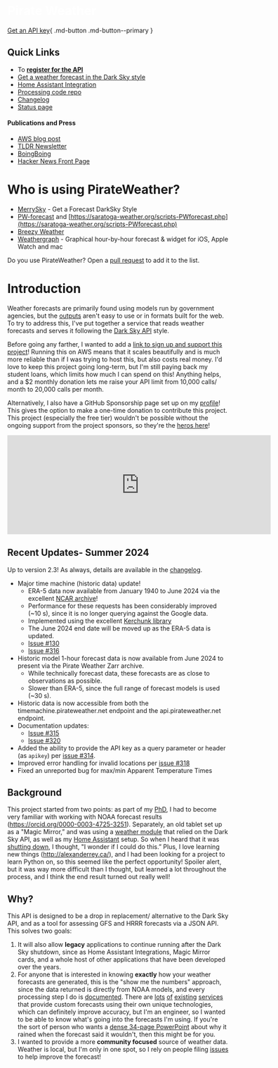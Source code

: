 <div class="imageContainer">
  <div class="text-block">
    <h1 style="color: white;">Pirate Weather</h1>
  </div>
</div>

[Get an API key](https://pirate-weather.apiable.io/){ .md-button .md-button--primary }

## Quick Links
* To [**register for the API**](https://pirate-weather.apiable.io/)
* [Get a weather forecast in the Dark Sky style](https://merrysky.net/)
* [Home Assistant Integration](https://github.com/alexander0042/pirate-weather-hacs)
* [Processing code repo](https://github.com/alexander0042/pirateweather)
* [Changelog](https://pirateweather.net/en/latest/changelog/)
* [Status page](https://pirateweather.xitoring.io/)

#### Publications and Press
* [AWS blog post](https://aws.amazon.com/blogs/publicsector/making-weather-forecasts-accessible-serverless-infrastructure-open-data-aws/)
* [TLDR Newsletter](https://tldr.tech/tech/2023-01-11)
* [BoingBoing](https://boingboing.net/2023/01/10/pirate-weather-api-has-more-features.html)
* [Hacker News Front Page](https://news.ycombinator.com/item?id=34329988)

# Who is using PirateWeather?

- [MerrySky](https://merrysky.net) - Get a Forecast DarkSky Style
- [PW-forecast](https://github.com/ktrue/PW-forecast) and [https://saratoga-weather.org/scripts-PWforecast.php](https://saratoga-weather.org/scripts-PWforecast.php)
- [Breezy Weather](https://github.com/breezy-weather/breezy-weather)
- [Weathergraph](https://weathergraph.app/) - Graphical hour-by-hour forecast & widget for iOS, Apple Watch and mac

Do you use PirateWeather? Open a [pull request](https://github.com/Pirate-Weather/pirateweather/compare) to add it to the list.

# Introduction 
Weather forecasts are primarily found using models run by government agencies, but the [outputs](https://weather.gc.ca/grib/what_is_GRIB_e.html) aren't easy to use or in formats built for the web.
To try to address this, I've put together a service that reads weather forecasts and serves it following the [Dark Sky API](https://web.archive.org/web/20200723173936/https://darksky.net/dev/docs) style. 

Before going any farther, I wanted to add a [link to sign up and support this project](https://pirate-weather.apiable.io/products/weather-data)! Running this on AWS means that it scales beautifully and is much more reliable than if I was trying to host this, but also costs real money. I'd love to keep this project going long-term, but I'm still paying back my student loans, which limits how much I can spend on this! Anything helps, and a $2 monthly donation lets me raise your API limit from 10,000 calls/ month to 20,000 calls per month.

Alternatively, I also have a GitHub Sponsorship page set up on my [profile](https://github.com/sponsors/alexander0042/)! This gives the option to make a one-time donation to contribute this project. This project (especially the free tier) wouldn't be possible without the ongoing support from the project sponsors, so they're the [heros here](https://github.com/sponsors/alexander0042/)! 

<iframe src="https://github.com/sponsors/alexander0042/card" title="Sponsor alexander0042" height="225" width="600" style="border: 0;"></iframe>

## Recent Updates- Summer 2024
Up to version 2.3! As always, details are available in the [changelog](https://pirateweather.net/en/latest/changelog/).

* Major time machine (historic data) update!
	* ERA-5 data now available from January 1940 to June 2024 via the excellent [NCAR archive](https://registry.opendata.aws/nsf-ncar-era5/)!
	* Performance for these requests has been considerably improved (~10 s), since it is no longer querying against the Google data.
	* Implemented using the excellent [Kerchunk library](https://fsspec.github.io/kerchunk)
	* The June 2024 end date will be moved up as the ERA-5 data is updated.
	* [Issue #130](https://github.com/Pirate-Weather/pirateweather/issues/130)
	* [Issue #316](https://github.com/Pirate-Weather/pirateweather/issues/316)
* Historic model 1-hour forecast data is now available from June 2024 to present via the Pirate Weather Zarr archive.
	* While technically forecast data, these forecasts are as close to observations as possible.
	* Slower than ERA-5, since the full range of forecast models is used (~30 s).
* Historic data is now accessible from both the timemachine.pirateweather.net endpoint and the api.pirateweather.net endpoint.
* Documentation updates:
	* [Issue #315](https://github.com/Pirate-Weather/pirateweather/issues/315)
	* [Issue #320](https://github.com/Pirate-Weather/pirateweather/issues/320)
* Added the ability to provide the API key as a query parameter or header (as `apikey`) per [issue #314](https://github.com/Pirate-Weather/pirateweather/issues/314).
* Improved error handling for invalid locations per [issue #318](https://github.com/Pirate-Weather/pirateweather/issues/318)
* Fixed an unreported bug for max/min Apparent Temperature Times

## Background
This project started from two points: as part of my [PhD](https://coastlines.engineering.queensu.ca/dunexrt), I had to become very familiar with working with NOAA forecast results (<https://orcid.org/0000-0003-4725-3251>). Separately, an old tablet set up as a "Magic Mirror,” and was using a [weather module](https://github.com/jclarke0000/MMM-DarkSkyForecast) that relied on the Dark Sky API, as well as my [Home Assistant](https://www.home-assistant.io/) setup. So when I heard that it was [shutting down](https://blog.darksky.net/dark-sky-has-a-new-home/), I thought, "I wonder if I could do this.” Plus, I love learning new things (<http://alexanderrey.ca/>), and I had been looking for a project to learn Python on, so this seemed like the perfect opportunity!
Spoiler alert, but it was way more difficult than I thought, but learned a lot throughout the process, and I think the end result turned out really well! 

## Why?
This API is designed to be a drop in replacement/ alternative to the Dark Sky API, and as a tool for assessing GFS and HRRR forecasts via a JSON API. This solves two goals:

1. It will also allow **legacy** applications to continue running after the Dark Sky shutdown, since as Home Assistant Integrations, Magic Mirror cards, and a whole host of other applications that have been developed over the years.
2. For anyone that is interested in knowing **exactly** how your weather forecasts are generated, this is the "show me the numbers" approach, since the data returned is directly from NOAA models, and every processing step I do is [documented](https://blog.pirateweather.net/). There are [lots](https://openweathermap.org/) [of](https://www.theweathernetwork.com) [existing](https://weather.com) [services](https://www.accuweather.com/) that provide custom forecasts using their own unique technologies, which can definitely improve accuracy, but I'm an engineer, so I wanted to be able to know what's going into the forecasts I'm using. If you're the sort of person who wants a [dense 34-page PowerPoint](http://rapidrefresh.noaa.gov/pdf/Alexander_AMS_NWP_2020.pdf) about why it rained when the forecast said it wouldn't, then this might be for you.
3. I wanted to provide a more **community focused** source of weather data. Weather is local, but I'm only in one spot, so I rely on people filing [issues](https://github.com/alexander0042/pirateweather/issues) to help improve the forecast!
